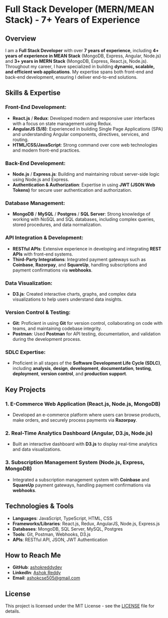 # Full Stack Developer (MERN/MEAN Stack) - 7+ Years of Experience

## Overview

I am a **Full Stack Developer** with over **7 years of experience**, including **4+ years of experience in MEAN Stack** (MongoDB, Express, Angular, Node.js) and **3+ years in MERN Stack** (MongoDB, Express, React.js, Node.js). Throughout my career, I have specialized in building **dynamic, scalable, and efficient web applications**. My expertise spans both front-end and back-end development, ensuring I deliver end-to-end solutions.

## Skills & Expertise

### Front-End Development:
- **React.js** / **Redux**: Developed modern and responsive user interfaces with a focus on state management using Redux.
- **AngularJS (5/8)**: Experienced in building Single Page Applications (SPA) and understanding Angular components, directives, services, and routing.
- **HTML/CSS/JavaScript**: Strong command over core web technologies and modern front-end practices.

### Back-End Development:
- **Node.js** / **Express.js**: Building and maintaining robust server-side logic using Node.js and Express.
- **Authentication & Authorization**: Expertise in using **JWT (JSON Web Tokens)** for secure user authentication and authorization.
  
### Database Management:
- **MongoDB** / **MySQL** / **Postgres** / **SQL Server**: Strong knowledge of working with NoSQL and SQL databases, including complex queries, stored procedures, and data normalization.

### API Integration & Development:
- **RESTful APIs**: Extensive experience in developing and integrating **REST APIs** with front-end systems.
- **Third-Party Integrations**: Integrated payment gateways such as **Coinbase**, **Razorpay**, and **SquareUp**, handling subscriptions and payment confirmations via **webhooks**.
  
### Data Visualization:
- **D3.js**: Created interactive charts, graphs, and complex data visualizations to help users understand data insights.

### Version Control & Testing:
- **Git**: Proficient in using **Git** for version control, collaborating on code with teams, and maintaining codebase integrity.
- **Postman**: Used **Postman** for API testing, documentation, and validation during the development process.

### SDLC Expertise:
- Proficient in all stages of the **Software Development Life Cycle (SDLC)**, including **analysis**, **design**, **development**, **documentation**, **testing**, **deployment**, **version control**, and **production support**.

## Key Projects

### 1. **E-Commerce Web Application (React.js, Node.js, MongoDB)**
- Developed an e-commerce platform where users can browse products, make orders, and securely process payments via **Razorpay**.
  
### 2. **Real-Time Analytics Dashboard (Angular, D3.js, Node.js)**
- Built an interactive dashboard with **D3.js** to display real-time analytics and data visualizations.

### 3. **Subscription Management System (Node.js, Express, MongoDB)**
- Integrated a subscription management system with **Coinbase** and **SquareUp** payment gateways, handling payment confirmations via **webhooks**.

## Technologies & Tools

- **Languages**: JavaScript, TypeScript, HTML, CSS
- **Frameworks/Libraries**: React.js, Redux, AngularJS, Node.js, Express.js
- **Databases**: MongoDB, SQL Server, MySQL, Postgres
- **Tools**: Git, Postman, Webhooks, D3.js
- **APIs**: RESTful API, JSON, JWT Authentication

## How to Reach Me

- **GitHub**: [ashokreddydev](https://github.com/ashokreddydev)
- **LinkedIn**: [Ashok Reddy](https://www.linkedin.com/in/ashok-reddy-penamalli-703337b3/)
- **Email**: ashokcse505@gmail.com

## License

This project is licensed under the MIT License - see the [LICENSE](LICENSE) file for details.
